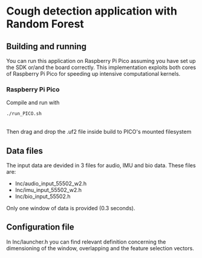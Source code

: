 # Cough detection application with Random Forest

## Building and running

You can run this application on Raspberry Pi Pico assuming you have set up the SDK or/and the board correctly. This implementation exploits both cores of Raspberry Pi Pico for speeding up intensive computational kernels.


### Raspberry Pi Pico
Compile and run with
```sh
./run_PICO.sh
```
<br>Then drag and drop the .uf2 file inside build to PICO's mounted filesystem


## Data files

The input data are devided in 3 files for audio, IMU and bio data.
These files are:
 - Inc/audio_input_55502_w2.h
 - Inc/imu_input_55502_w2.h
 - Inc/bio_input_55502.h

Only one window of data is provided (0.3 seconds).


## Configuration file

In Inc/launcher.h you can find relevant definition concerning the dimensioning of the window, overlapping and the feature
selection vectors.
